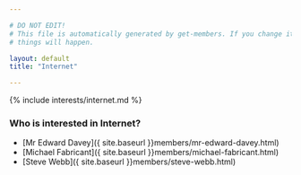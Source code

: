 ```yaml
---

# DO NOT EDIT!
# This file is automatically generated by get-members. If you change it, bad
# things will happen.

layout: default
title: "Internet"

---
```


{% include interests/internet.md %}

### Who is interested in Internet?


* [Mr Edward Davey]({ site.baseurl }}members/mr-edward-davey.html)
* [Michael Fabricant]({ site.baseurl }}members/michael-fabricant.html)
* [Steve Webb]({ site.baseurl }}members/steve-webb.html)
